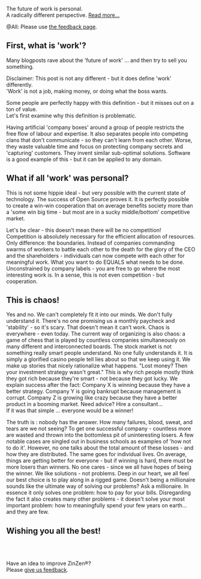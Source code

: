 The future of work is personal.  
A radically different perspective.
[Read more...](https://blog.zinzen.me/2022/10/08/The-future-of-work-is-personal.html)   

@All: Please use [the feedback page](https://zinzen.me/Feedback).

## First, what is 'work'?

Many blogposts rave about the 'future of work' ... and then try to sell you something.  

Disclaimer: This post is not any different  - but it does define 'work' differently.  
'Work' is not a job, making money, or doing what the boss wants.  

Some people are perfectly happy with this definition - but it misses out on a ton of value.  
Let's first examine why this definition is problematic. 

Having artificial 'company boxes' around a group of people restricts the free flow of labour and expertise. It also separates people into competing clans that don't communicate - so they can't learn from each other. Worse, they waste valuable time and focus on protecting company secrets and 'capturing' customers. They invent similar sub-optimal solutions. Software is a good example of this - but it can be applied to any domain.

## What if all 'work' was personal?
This is not some hippie ideal - but very possible with the current state of technology. The success of Open Source proves it. It is perfectly possible to create a win-win cooperation that on average benefits society more than a 'some win big time - but most are in a sucky middle/bottom' competitive market.  

Let's be clear - this doesn't mean there will be no competition!  
Competition is absolutely necessary for the efficient allocation of resources. Only difference: the boundaries. Instead of companies commanding swarms of workers to battle each other to the death for the glory of the CEO and the shareholders - individuals can now compete with each other for meaningful work. What you want to do EQUALS what needs to be done. Unconstrained by company labels - you are free to go where the most interesting work is. In a sense, this is not even competition - but cooperation.  

## This is chaos!
Yes and no. We can't completely fit it into our minds. We don't fully understand it. There's no one promising us a monthly paycheck and 'stability' - so it's scary. That doesn't mean it can't work. Chaos is everywhere - even today. The current way of organizing is also chaos: a game of chess that is played by countless companies simultaneously on many different and interconnected boards. The stock market is not something really smart people understand. No one fully understands it. It is simply a glorified casino people tell lies about so that we keep using it. We make up stories that nicely rationalize what happens. "Lost money? Then your investment strategy wasn't great." This is why rich people mostly think they got rich because they're smart - not because they got lucky. We explain success after the fact: Company X is winning because they have a better strategy. Company Y is going bankrupt because management is corrupt. Company Z is growing like crazy because they have a better product in a booming market. Need advice? Hire a consultant...  
If it was that simple ... everyone would be a winner!  

The truth is : nobody has the answer. How many failures, blood, sweat, and tears are we not seeing? To get one successful company - countless more are wasted and thrown into the bottomless pit of uninteresting losers. A few notable cases are singled out in business schools as examples of 'how not to do it'. However, no one talks about the total amount of these losses - and how they are distributed. The same goes for individual lives. On average, things are getting better for everyone - but if winning is hard, there must be more losers than winners. No one cares - since we all have hopes of being the winner. We like solutions - not problems. Deep in our heart, we all feel our best choice is to play along in a rigged game. Doesn't being a millionaire sounds like the ultimate way of solving our problems? Ask a millionaire. In essence it only solves one problem: how to pay for your bills. Disregarding the fact it also creates many other problems - it doesn't solve your most important problem: how to meaningfully spend your few years on earth... and they are few.

## Wishing you all the best!
<br />
<br />

Have an idea to improve ZinZen®?  
Please [give us feedback](https://zinzen.me/Feedback).

